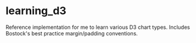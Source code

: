 # learning_d3
Reference implementation for me to learn various D3 chart types. Includes Bostock's best practice margin/padding conventions.
